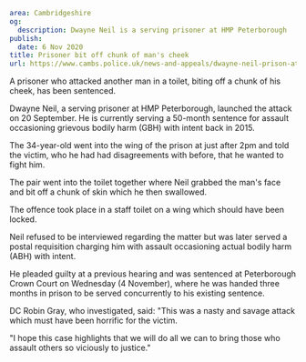```yaml
area: Cambridgeshire
og:
  description: Dwayne Neil is a serving prisoner at HMP Peterborough
publish:
  date: 6 Nov 2020
title: Prisoner bit off chunk of man's cheek
url: https://www.cambs.police.uk/news-and-appeals/dwayne-neil-prison-attack-hmp-peterborough
```

A prisoner who attacked another man in a toilet, biting off a chunk of his cheek, has been sentenced.

Dwayne Neil, a serving prisoner at HMP Peterborough, launched the attack on 20 September. He is currently serving a 50-month sentence for assault occasioning grievous bodily harm (GBH) with intent back in 2015.

The 34-year-old went into the wing of the prison at just after 2pm and told the victim, who he had had disagreements with before, that he wanted to fight him.

The pair went into the toilet together where Neil grabbed the man's face and bit off a chunk of skin which he then swallowed.

The offence took place in a staff toilet on a wing which should have been locked.

Neil refused to be interviewed regarding the matter but was later served a postal requisition charging him with assault occasioning actual bodily harm (ABH) with intent.

He pleaded guilty at a previous hearing and was sentenced at Peterborough Crown Court on Wednesday (4 November), where he was handed three months in prison to be served concurrently to his existing sentence.

DC Robin Gray, who investigated, said: "This was a nasty and savage attack which must have been horrific for the victim.

"I hope this case highlights that we will do all we can to bring those who assault others so viciously to justice."
